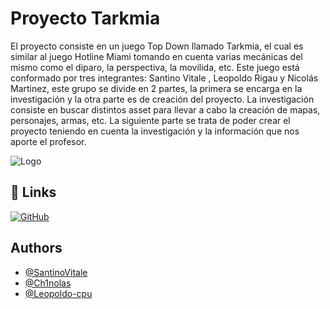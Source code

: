 
# Proyecto Tarkmia
El proyecto consiste en un juego Top Down llamado Tarkmia, el cual es similar al juego Hotline Miami tomando en cuenta varias mecánicas del mismo como el diparo, la perspectiva, la movilida, etc. Este juego está conformado por tres integrantes: Santino Vitale , Leopoldo Rigau y Nicolás Martinez, este grupo se divide en 2 partes, la primera se encarga en la investigación y la otra parte es de creación del proyecto.
La investigación consiste en buscar distintos asset para llevar a cabo la creación de mapas, personajes, armas, etc. La siguiente parte se trata de poder crear el proyecto teniendo en cuenta la investigación y la información que nos aporte el profesor.





![Logo](https://github.com/Ch1nolas/Tarkmia/blob/main/fotos/pantalladecargaTarkmia.gif?raw=true)


## 🔗 Links
[![GitHub](https://mail.google.com/mail/u/0?ui=2&ik=ea25baebe5&attid=0.1&permmsgid=msg-a:r-6637142369346257164&th=1882f804af3301ee&view=fimg&fur=ip&sz=s0-l75-ft&attbid=ANGjdJ_wLVR0izt6722Fe8tB3SEK3MuAeYYYFWWUflcxgezloc_HkxNu4oy0R95ps0mE3RWEZuw_U2e6u-eT90f5XZ3_JSQyisiIeiiD8kFs9gz84xGbN-L2I5I6ATA&disp=emb&realattid=ii_lhtami1e0})](https://github.com/Ch1nolas/Tarkmia)





## Authors

- [@SantinoVitale](https://github.com/SantinoVitale)
- [@Ch1nolas](https://github.com/Ch1nolas)
- [@Leopoldo-cpu](https://github.com/leopoldo-cpu)

